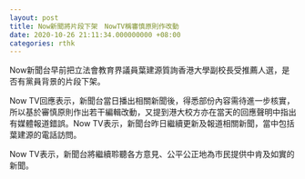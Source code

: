 ```yaml
---
layout: post
title: Now新聞將片段下架　NowTV稱審慎原則作改動
date: 2020-10-26 21:11:34.000000000 +08:00
categories: rthk
---
```


Now新聞台早前把立法會教育界議員葉建源質詢香港大學副校長受推薦人選，是否有黨員背景的片段下架。

Now TV回應表示，新聞台當日播出相關新聞後，得悉部份內容需待進一步核實，所以基於審慎原則作出若干編輯改動，又提到港大校方亦在當天的回應聲明中指出有媒體報道錯誤。Now TV表示，新聞台昨日繼續更新及報道相關新聞，當中包括葉建源的電話訪問。

Now TV表示，新聞台將繼續聆聽各方意見、公平公正地為市民提供中肯及如實的新聞。
